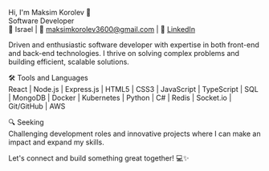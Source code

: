 Hi, I'm Maksim Korolev 👋  
Software Developer  
📍 Israel | 📧 maksimkorolev3600@gmail.com | 💼 [LinkedIn](https://www.linkedin.com/in/maksim1korolev/) 

Driven and enthusiastic software developer with expertise in both front-end and back-end technologies. I thrive on solving complex problems and building efficient, scalable solutions. 

🛠️ Tools and Languages  
React | Node.js | Express.js | HTML5 | CSS3 | JavaScript | TypeScript | SQL | MongoDB | Docker | Kubernetes | Python | C# | Redis | Socket.io | Git/GitHub | AWS

🔍 Seeking  
Challenging development roles and innovative projects where I can make an impact and expand my skills.

Let's connect and build something great together! 💻✨
